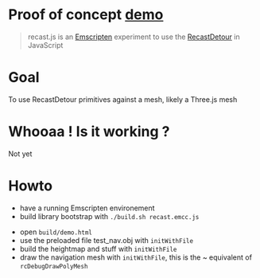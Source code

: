 Proof of concept [demo](https://rawgithub.com/vincent/poc-recast.js/master/emscripten/build/demo.html)
===

> recast.js is an [Emscripten](https://github.com/kripken/emscripten) experiment to use the [RecastDetour](https://code.google.com/p/recastnavigation) in JavaScript

Goal
===

To use RecastDetour primitives against a mesh, likely a Three.js mesh 

Whooaa ! Is it working ?
===

Not yet

Howto
===

* have a running Emscripten environement
* build library bootstrap with ```./build.sh recast.emcc.js``` 
 - open ```build/demo.html```
 - use the preloaded file test_nav.obj with ```initWithFile```
 - build the heightmap and stuff with ```initWithFile```
 - draw the navigation mesh with ```initWithFile```, this is the ~ equivalent of ```rcDebugDrawPolyMesh```


